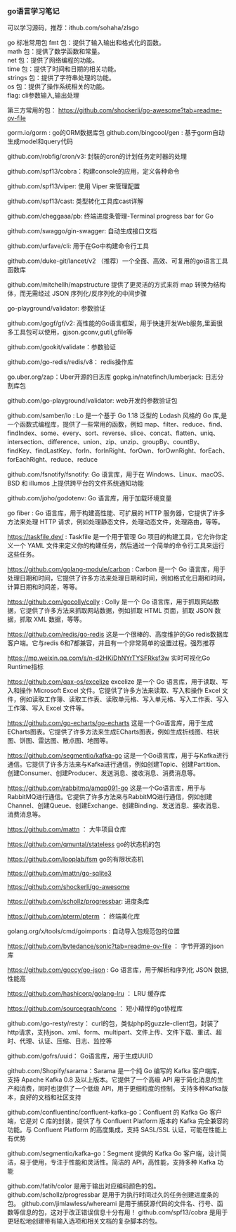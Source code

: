 ### go语言学习笔记

可以学习源码，推荐：ithub.com/sohaha/zlsgo

go 标准常用包
fmt 包：提供了输入输出和格式化的函数。  
math 包：提供了数学函数和常量。   
net 包：提供了网络编程的功能。   
time 包：提供了时间和日期的相关功能。   
strings 包：提供了字符串处理的功能。   
os 包：提供了操作系统相关的功能。  
flag: cli参数输入,输出处理   


第三方常用的包：
https://github.com/shockerli/go-awesome?tab=readme-ov-file 

gorm.io/gorm : go的ORM数据库包
github.com/bingcool/gen : 基于gorm自动生成model和query代码  

github.com/robfig/cron/v3: 封裝的cron的计划任务定时器的处理

github.com/spf13/cobra：构建console的应用，定义各种命令   

github.com/spf13/viper: 使用 Viper 来管理配置

github.com/spf13/cast: 类型转化工具库cast详解

github.com/cheggaaa/pb: 终端进度条管理-Terminal progress bar for Go

github.com/swaggo/gin-swagger: 自动生成接口文档

github.com/urfave/cli: 用于在Go中构建命令行工具

github.com/duke-git/lancet/v2  （推荐）一个全面、高效、可复用的go语言工具函数库  

github.com/mitchellh/mapstructure 提供了更灵活的方式来将 map 转换为结构体，而无需经过 JSON 序列化/反序列化的中间步骤 

go-playground/validator: 参数验证

github.com/gogf/gf/v2: 高性能的Go语言框架，用于快速开发Web服务,里面很多工具包可以使用，gjson.gconv,gutil,gfile等

github.com/gookit/validate：参数验证   

github.com/go-redis/redis/v8： redis操作库

go.uber.org/zap：Uber开源的日志库
gopkg.in/natefinch/lumberjack: 日志分割库包

github.com/go-playground/validator: web开发的参数验证包

github.com/samber/lo : Lo 是一个基于 Go 1.18 泛型的 Lodash 风格的 Go 库,是一个函数式编程库，提供了一些常用的函数，例如 map、filter、reduce、find、findIndex、some、every、sort、reverse、slice、concat、flatten、uniq、intersection、difference、union、zip、unzip、groupBy、countBy、findKey、findLastKey、forIn、forInRight、forOwn、forOwnRight、forEach、forEachRight、reduce、reduce

github.com/fsnotify/fsnotify: Go 语言库，用于在 Windows、Linux、macOS、BSD 和 illumos 上提供跨平台的文件系统通知功能

github.com/joho/godotenv: Go 语言库，用于加载环境变量

go fiber : Go 语言库，用于构建高性能、可扩展的 HTTP 服务器，它提供了许多方法来处理 HTTP 请求，例如处理静态文件，处理动态文件，处理路由，等等。

https://taskfile.dev/ : Taskfile 是一个用于管理 Go 项目的构建工具，它允许你定义一个 YAML 文件来定义你的构建任务，然后通过一个简单的命令行工具来运行这些任务。

https://github.com/golang-module/carbon : Carbon 是一个 Go 语言库，用于处理日期和时间，它提供了许多方法来处理日期和时间，例如格式化日期和时间，计算日期和时间差，等等。
    
https://github.com/gocolly/colly : Colly 是一个 Go 语言库，用于抓取网站数据，它提供了许多方法来抓取网站数据，例如抓取 HTML 页面，抓取 JSON 数据，抓取 XML 数据，等等。

https://github.com/redis/go-redis 这是一个很棒的、高度维护的Go redis数据库客户端。它与redis 6和7都兼容，并且有一个非常简单的设置过程。强烈推荐

https://mp.weixin.qq.com/s/n-d2HKiDhNYrTYSFRksf3w 实时可视化Go Runtime指标

https://github.com/qax-os/excelize excelize 是一个 Go 语言库，用于读取、写入和操作 Microsoft Excel 文件。它提供了许多方法来读取、写入和操作 Excel 文件，例如读取工作簿、读取工作表、读取单元格、写入单元格、写入工作表、写入工作簿、写入 Excel 文件等。

https://github.com/go-echarts/go-echarts 这是一个Go语言库，用于生成ECharts图表。它提供了许多方法来生成ECharts图表，例如生成折线图、柱状图、饼图、雷达图、散点图、地图等。

https://github.com/segmentio/kafka-go 这是一个Go语言库，用于与Kafka进行通信。它提供了许多方法来与Kafka进行通信，例如创建Topic、创建Partition、创建Consumer、创建Producer、发送消息、接收消息、消费消息等。

https://github.com/rabbitmq/amqp091-go 这是一个Go语言库，用于与RabbitMQ进行通信。它提供了许多方法来与RabbitMQ进行通信，例如创建Channel、创建Queue、创建Exchange、创建Binding、发送消息、接收消息、消费消息等。

https://github.com/mattn ： 大牛项目仓库

https://github.com/qmuntal/stateless go的状态机的包

https://github.com/looplab/fsm go的有限状态机

https://github.com/mattn/go-sqlite3     

https://github.com/shockerli/go-awesome

https://github.com/schollz/progressbar: 进度条库

https://github.com/pterm/pterm ： 终端美化库

golang.org/x/tools/cmd/goimports : 自动导入包规范包的位置

https://github.com/bytedance/sonic?tab=readme-ov-file ： 字节开源的json库

https://github.com/goccy/go-json :  Go 语言库，用于解析和序列化 JSON 数据,性能高

https://github.com/hashicorp/golang-lru ： LRU 缓存库

https://github.com/sourcegraph/conc ： 短小精悍的go协程库

github.com/go-resty/resty： curl的包，类似php的guzzle-client包，封装了http请求，支持json、xml、form、multipart、文件上传、文件下载、重试、超时、代理、认证、压缩、日志、监控等

github.com/gofrs/uuid： Go语言库，用于生成UUID

github.com/Shopify/sarama：Sarama 是一个纯 Go 编写的 Kafka 客户端库，支持 Apache Kafka 0.8 及以上版本。它提供了一个高级 API 用于简化消息的生产和消费，同时也提供了一个低级 API，用于更细粒度的控制。 支持多种Kafka版本，良好的文档和社区支持

github.com/confluentinc/confluent-kafka-go：Confluent 的 Kafka Go 客户端，它是对 C 库的封装，提供了与 Confluent Platform 版本的 Kafka 完全兼容的功能。与 Confluent Platform 的高度集成，支持 SASL/SSL 认证，可能在性能上有优势

github.com/segmentio/kafka-go：Segment 提供的 Kafka Go 客户端，设计简洁，易于使用，专注于性能和灵活性。简洁的 API，高性能，支持多种 Kafka 功能

github.com/fatih/color 是用于输出对应编码颜色的包。
github.com/schollz/progressbar 是用于为执行时间过久的任务创建进度条的包。
github.com/jimlawless/whereami 是用于捕获源代码的文件名、行号、函数等信息的包，这对于改正错误信息十分有用！
github.com/spf13/cobra 是用于更轻松地创建带有输入选项和相关文档的复杂脚本的包。



